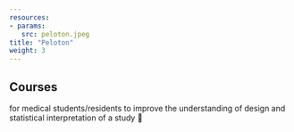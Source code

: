 ```yaml
---
resources:
- params:
   src: peloton.jpeg
title: "Peloton"
weight: 3
---
```


## Courses  
for medical students/residents to improve the understanding of design and statistical interpretation of a study 💭

